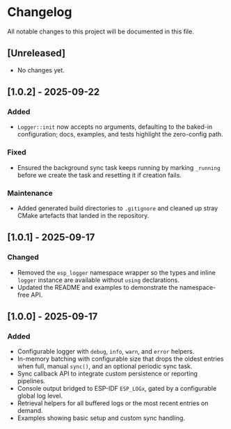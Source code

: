 # Changelog

All notable changes to this project will be documented in this file.

## [Unreleased]

- No changes yet.

## [1.0.2] - 2025-09-22
### Added
- `Logger::init` now accepts no arguments, defaulting to the baked-in configuration; docs, examples, and tests highlight the zero-config path.

### Fixed
- Ensured the background sync task keeps running by marking `_running` before we create the task and resetting it if creation fails.

### Maintenance
- Added generated build directories to `.gitignore` and cleaned up stray CMake artefacts that landed in the repository.

## [1.0.1] - 2025-09-17
### Changed
- Removed the `esp_logger` namespace wrapper so the types and inline `logger` instance are available without `using` declarations.
- Updated the README and examples to demonstrate the namespace-free API.

## [1.0.0] - 2025-09-17
### Added
- Configurable logger with `debug`, `info`, `warn`, and `error` helpers.
- In-memory batching with configurable size that drops the oldest entries when full, manual `sync()`, and an optional periodic sync task.
- Sync callback API to integrate custom persistence or reporting pipelines.
- Console output bridged to ESP-IDF `ESP_LOGx`, gated by a configurable global log level.
- Retrieval helpers for all buffered logs or the most recent entries on demand.
- Examples showing basic setup and custom sync handling.
